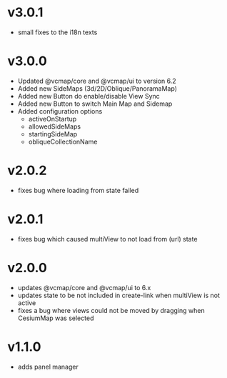 # v3.0.1

- small fixes to the i18n texts

# v3.0.0

- Updated @vcmap/core and @vcmap/ui to version 6.2
- Added new SideMaps (3d/2D/Oblique/PanoramaMap)
- Added new Button do enable/disable View Sync
- Added new Button to switch Main Map and Sidemap
- Added configuration options
  - activeOnStartup
  - allowedSideMaps
  - startingSideMap
  - obliqueCollectionName

# v2.0.2

- fixes bug where loading from state failed

# v2.0.1

- fixes bug which caused multiView to not load from (url) state

# v2.0.0

- updates @vcmap/core and @vcmap/ui to 6.x
- updates state to be not included in create-link when multiView is not active
- fixes a bug where views could not be moved by dragging when CesiumMap was selected

# v1.1.0

- adds panel manager
